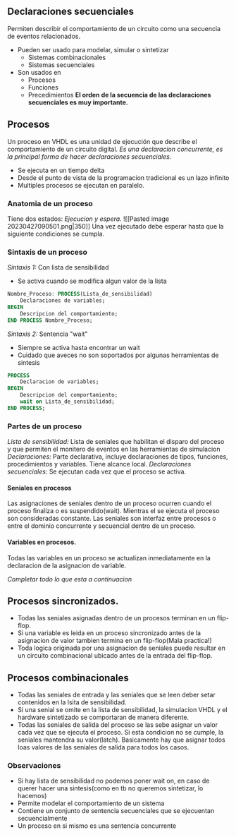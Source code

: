 ## Declaraciones secuenciales
Permiten describir el comportamiento de un circuito como una secuencia de eventos relacionados.
- Pueden ser usado para modelar, simular o sintetizar
	- Sistemas combinacionales
	- Sistemas secuenciales
- Son usados en 
	- Procesos
	- Funciones
	- Precedimientos
**El orden de la secuencia de las declaraciones secuenciales es muy importante.**
## Procesos
Un proceso en VHDL es una unidad de ejecución que describe el comportamiento de un circuito digital. *Es una declaracion concurrente, es la principal forma de hacer declaraciones secuenciales.* 
- Se ejecuta en un tiempo delta
- Desde el punto de vista de la programacion tradicional es un lazo infinito
- Multiples procesos se ejecutan en paralelo.
### Anatomia de un proceso
Tiene dos estados: *Ejecucion y espera.*
![[Pasted image 20230427090501.png|350]]
Una vez ejecutado debe esperar hasta que la siguiente condiciones se cumpla.
### Sintaxis de un proceso
*Sintaxis 1:*
Con lista de sensibilidad
- Se activa cuando se modifica algun valor de la lista
``` VHDL
Nombre_Proceso: PROCESS(Lista_de_sensibilidad)
	Declaraciones de variables;
BEGIN
	Descripcion del comportamiento;
END PROCESS Nombre_Proceso;
```
*Sintaxis 2:*
Sentencia "wait"
- Siempre se activa hasta encontrar un wait
- Cuidado que aveces no son soportados por algunas herramientas de sintesis
``` VHDL
PROCESS
	Declaracion de variables;
BEGIN
	Descripcion del comportamiento;
	wait on Lista_de_sensibilidad;
END PROCESS;
```
### Partes de un proceso
*Lista de sensibilidad:* Lista de seniales que habilitan el disparo del proceso y que permiten el monitero de eventos en las herramientas de simulacion
*Declaraciones:* Parte declarativa, incluye declaraciones de tipos, funciones, procedimientos y variables. Tiene alcance local.
*Declaraciones secuenciales:* Se ejecutan cada vez que el proceso se activa.

#### Seniales en procesos
Las asignaciones de seniales dentro de un proceso ocurren cuando el proceso finaliza o es suspendido(wait). Mientras el se ejecuta el proceso son consideradas constante.
Las seniales son interfaz entre procesos o entre el dominio concurrente y secuencial dentro de un proceso.

#### Variables en procesos.
Todas las variables en un proceso se actualizan inmediatamente en la declaracion de la asignacion de variable.


*Completar todo lo que esta a continuacion*
## Procesos sincronizados.
- Todas las seniales asignadas dentro de un procesos terminan en un flip-flop.
- Si una variable es leida en un proceso sincronizado antes de la asignacion de valor tambien termina en un flip-flop(Mala practica!)
- Toda logica originada por una asignacion de seniales puede resultar en un circuito combinacional ubicado antes de la entrada del flip-flop.

## Procesos combinacionales
- Todas las seniales de entrada y las seniales que se leen deber setar contenidos en la lsita de sensibilidad.
- Si una senial se omite en la lista de sensibilidad, la simulacion VHDL y el hardware sintetizado se comportaran de manera diferente.
- Todas las seniales de salida del proceso se las sebe asignar un valor cada vez que se ejecuta el proceso. Si esta condicion no se cumple, la seniales mantendra su valor(latch). Basicamente hay que asignar todos loas valores de las seniales de salida para todos los casos.

### Observaciones
- Si hay lista de sensibilidad no podemos poner wait on, en caso de querer hacer una sintesis(como en tb no queremos sintetizar, lo hacemos)
- Permite modelar el comportamiento de un sistema
- Contiene un conjunto de sentencia secuenciales que se ejecuentan secuencialmente
- Un proceso en si mismo es una sentencia concurrente

